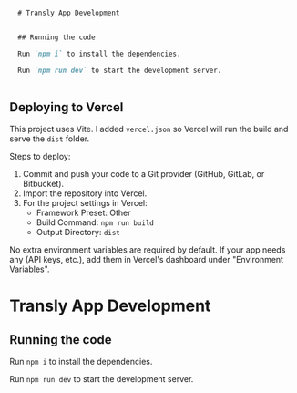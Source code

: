```markdown

  # Transly App Development


  ## Running the code

  Run `npm i` to install the dependencies.

  Run `npm run dev` to start the development server.
  
```

## Deploying to Vercel

This project uses Vite. I added `vercel.json` so Vercel will run the build and serve the `dist` folder.

Steps to deploy:

1. Commit and push your code to a Git provider (GitHub, GitLab, or Bitbucket).
2. Import the repository into Vercel.
3. For the project settings in Vercel:
   - Framework Preset: Other
   - Build Command: `npm run build`
   - Output Directory: `dist`

No extra environment variables are required by default. If your app needs any (API keys, etc.), add them in Vercel's dashboard under "Environment Variables".

  # Transly App Development

  

  ## Running the code

  Run `npm i` to install the dependencies.

  Run `npm run dev` to start the development server.
  